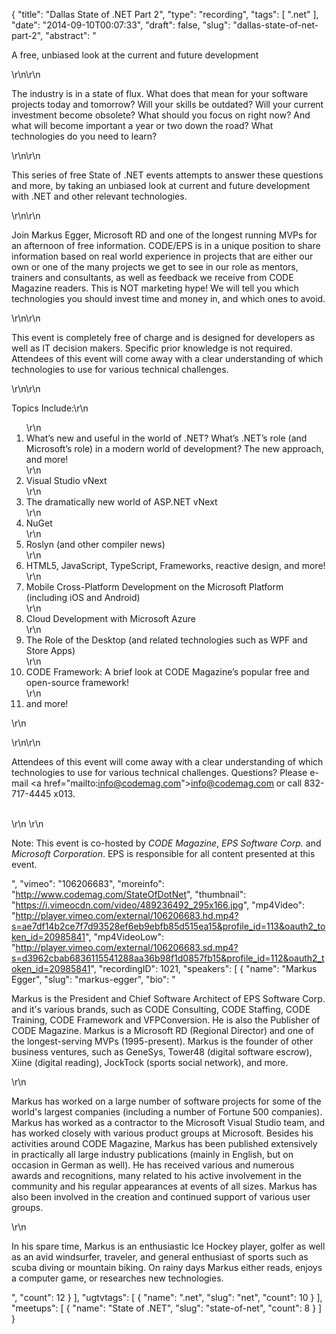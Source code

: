 {
  "title": "Dallas State of .NET Part 2",
  "type": "recording",
  "tags": [
    ".net"
  ],
  "date": "2014-09-10T00:07:33",
  "draft": false,
  "slug": "dallas-state-of-net-part-2",
  "abstract": "<p>A free, unbiased look at the current and future development</p>\r\n\r\n<p>The industry is in a state of flux. What does that mean for your software projects today and tomorrow? Will your skills be outdated? Will your current investment become obsolete? What should you focus on right now? And what will become important a year or two down the road? What technologies do you need to learn?</p>\r\n\r\n<p>This series of free State of .NET events attempts to answer these questions and more, by taking an unbiased look at current and future development with .NET and other relevant technologies.</p>\r\n\r\n<p>Join Markus Egger, Microsoft RD and one of the longest running MVPs for an afternoon of free information. CODE/EPS is in a unique position to share information based on real world experience in projects that are either our own or one of the many projects we get to see in our role as mentors, trainers and consultants, as well as feedback we receive from CODE Magazine readers. This is NOT marketing hype! We will tell you which technologies you should invest time and money in, and which ones to avoid.</p>\r\n\r\n<p>This event is completely free of charge and is designed for developers as well as IT decision makers. Specific prior knowledge is not required. Attendees of this event will come away with a clear understanding of which technologies to use for various technical challenges.</p>\r\n\r\n<p>Topics Include:\r\n<ol>\r\n<li>What’s new and useful in the world of .NET? What’s .NET’s role (and Microsoft’s role) in a modern world of development? The new approach, and more!</li>\r\n<li>Visual Studio vNext</li>\r\n<li>The dramatically new world of ASP.NET vNext</li>\r\n<li>NuGet</li>\r\n<li>Roslyn (and other compiler news)</li>\r\n<li>HTML5, JavaScript, TypeScript, Frameworks, reactive design, and more!</li>\r\n<li>Mobile Cross-Platform Development on the Microsoft Platform (including iOS and Android)</li>\r\n<li>Cloud Development with Microsoft Azure</li>\r\n<li>The Role of the Desktop (and related technologies such as WPF and Store Apps)</li>\r\n<li>CODE Framework: A brief look at CODE Magazine’s popular free and open-source framework!</li>\r\n<li>and more!</li></ol>\r\n</p>\r\n\r\n<p>Attendees of this event will come away with a clear understanding of which technologies to use for various technical challenges. Questions? Please e-mail <a href=\"mailto:info@codemag.com\">info@codemag.com</a> or call 832-717-4445 x013.<br/><br/></p>\r\n \r\n<p> Note: This event is co-hosted by <em>CODE Magazine</em>, <em>EPS Software Corp.</em> and <em>Microsoft Corporation</em>. EPS is responsible for all content presented at this event.</p>",
  "vimeo": "106206683",
  "moreinfo": "http://www.codemag.com/StateOfDotNet",
  "thumbnail": "https://i.vimeocdn.com/video/489236492_295x166.jpg",
  "mp4Video": "http://player.vimeo.com/external/106206683.hd.mp4?s=ae7df14b2ce7f7d93528ef6eb9ebfb85d515ea15&profile_id=113&oauth2_token_id=20985841",
  "mp4VideoLow": "http://player.vimeo.com/external/106206683.sd.mp4?s=d3962cbab6836115541288aa36b98f1d0857fb15&profile_id=112&oauth2_token_id=20985841",
  "recordingID": 1021,
  "speakers": [
    {
      "name": "Markus Egger",
      "slug": "markus-egger",
      "bio": "<p>Markus is the President and Chief Software Architect of EPS Software Corp. and it's various brands, such as CODE Consulting, CODE Staffing, CODE Training, CODE Framework and VFPConversion. He is also the Publisher of CODE Magazine. Markus is a Microsoft RD (Regional Director) and one of the longest-serving MVPs (1995-present). Markus is the founder of other business ventures, such as GeneSys, Tower48 (digital software escrow), Xiine (digital reading), JockTock (sports social network), and more.</p>\r\n<p>Markus has worked on a large number of software projects for some of the world's largest companies (including a number of Fortune 500 companies). Markus has worked as a contractor to the Microsoft Visual Studio team, and has worked closely with various product groups at Microsoft. Besides his activities around CODE Magazine, Markus has been published extensively in practically all large industry publications (mainly in English, but on occasion in German as well). He has received various and numerous awards and recognitions, many related to his active involvement in the community and his regular appearances at events of all sizes. Markus has also been involved in the creation and continued support of various user groups.</p>\r\n<p>In his spare time, Markus is an enthusiastic Ice Hockey player, golfer as well as an avid windsurfer, traveler, and general enthusiast of sports such as scuba diving or mountain biking. On rainy days Markus either reads, enjoys a computer game, or researches new technologies.</p>",
      "count": 12
    }
  ],
  "ugtvtags": [
    {
      "name": ".net",
      "slug": "net",
      "count": 10
    }
  ],
  "meetups": [
    {
      "name": "State of .NET",
      "slug": "state-of-net",
      "count": 8
    }
  ]
}